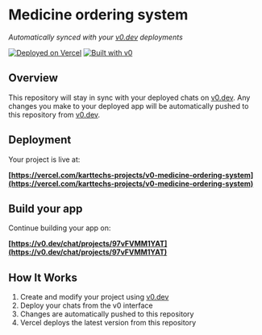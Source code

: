# Medicine ordering system

*Automatically synced with your [v0.dev](https://v0.dev) deployments*

[![Deployed on Vercel](https://img.shields.io/badge/Deployed%20on-Vercel-black?style=for-the-badge&logo=vercel)](https://vercel.com/karttechs-projects/v0-medicine-ordering-system)
[![Built with v0](https://img.shields.io/badge/Built%20with-v0.dev-black?style=for-the-badge)](https://v0.dev/chat/projects/97vFVMM1YAT)

## Overview

This repository will stay in sync with your deployed chats on [v0.dev](https://v0.dev).
Any changes you make to your deployed app will be automatically pushed to this repository from [v0.dev](https://v0.dev).

## Deployment

Your project is live at:

**[https://vercel.com/karttechs-projects/v0-medicine-ordering-system](https://vercel.com/karttechs-projects/v0-medicine-ordering-system)**

## Build your app

Continue building your app on:

**[https://v0.dev/chat/projects/97vFVMM1YAT](https://v0.dev/chat/projects/97vFVMM1YAT)**

## How It Works

1. Create and modify your project using [v0.dev](https://v0.dev)
2. Deploy your chats from the v0 interface
3. Changes are automatically pushed to this repository
4. Vercel deploys the latest version from this repository

